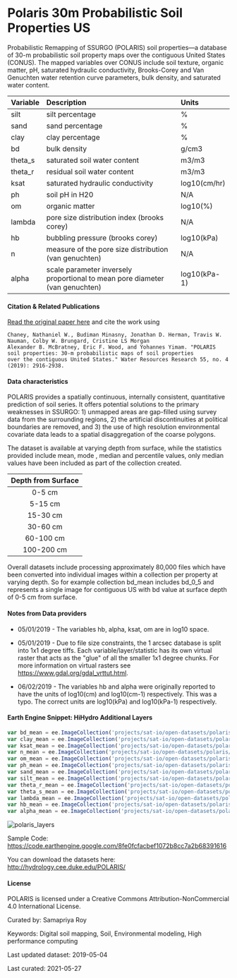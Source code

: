 # Polaris 30m Probabilistic Soil Properties US
Probabilistic Remapping of SSURGO (POLARIS) soil properties—a database of 30-m probabilistic soil property maps over the contiguous United States (CONUS). The mapped variables over CONUS include soil texture, organic matter, pH, saturated hydraulic conductivity, Brooks-Corey and Van Genuchten water retention curve parameters, bulk density, and saturated water content.

|Variable|Description                                                                  |Units       |
|:-------|:----------------------------------------------------------------------------|:-----------|
|silt    |silt percentage                                                              |%           |
|sand    |sand percentage                                                              |%           |
|clay    |clay percentage                                                              |%           |
|bd      |bulk density                                                                 |g/cm3       |
|theta_s |saturated soil water content                                                 |m3/m3       |
|theta_r |residual soil water content                                                  |m3/m3       |
|ksat    |saturated hydraulic conductivity                                             |log10(cm/hr)|
|ph      |soil pH in H20                                                               |N/A         |
|om      |organic matter                                                               |log10(%)    |
|lambda  | pore size distribution index (brooks corey)                                 |N/A         |
|hb      | bubbling pressure (brooks corey)                                            |log10(kPa)  |
|n       | measure of the pore size distribution (van genuchten)                       |N/A         |
|alpha   | scale parameter inversely proportional to mean pore diameter (van genuchten)|log10(kPa-1)|

#### Citation & Related Publications

[Read the original paper here](https://agupubs.onlinelibrary.wiley.com/doi/full/10.1029/2018WR022797) and cite the work using

```
Chaney, Nathaniel W., Budiman Minasny, Jonathan D. Herman, Travis W. Nauman, Colby W. Brungard, Cristine LS Morgan
Alexander B. McBratney, Eric F. Wood, and Yohannes Yimam. "POLARIS soil properties: 30‐m probabilistic maps of soil properties
over the contiguous United States." Water Resources Research 55, no. 4 (2019): 2916-2938.
```

#### Data characteristics
POLARIS provides a spatially continuous, internally consistent, quantitative prediction of soil series. It offers potential solutions to the primary weaknesses in SSURGO: 1) unmapped areas are gap-filled using survey data from the surrounding regions, 2) the artificial discontinuities at political boundaries are removed, and 3) the use of high resolution environmental covariate data leads to a spatial disaggregation of the coarse polygons.

The dataset is available at varying depth from surface, while the statistics provided include mean, mode , median and percentile values, only median values have been included as part of the collection created.

<center>

|Depth from Surface|
|:----------------:|
|0-5 cm            |
|5-15 cm           |
|15-30 cm          |
|30-60 cm          |
|60-100 cm         |
|100-200 cm        |

</center>

Overall datasets include processing approximately 80,000 files which have been converted into individual images within a collection per property at varying depth. So for example collection bd_mean includes bd_0_5 and represents a single image for contiguous US with bd value at surface depth of 0-5 cm from surface.

#### Notes from Data providers
* 05/01/2019 - The variables hb, alpha, ksat, om are in log10 space.

* 05/01/2019 - Due to file size constraints, the 1 arcsec database is split into 1x1 degree tiffs. Each variable/layer/statistic has its own virtual raster that acts as the "glue" of all the smaller 1x1 degree chunks. For more information on virtual rasters see https://www.gdal.org/gdal_vrttut.html.

* 06/02/2019 - The variables hb and alpha were originally reported to have the units of log10(cm) and log10(cm-1) respectively. This was a typo. The correct units are log10(kPa) and log10(kPa-1) respectively.

#### Earth Engine Snippet: HiHydro Additional Layers

```js
var bd_mean = ee.ImageCollection('projects/sat-io/open-datasets/polaris/bd_mean');
var clay_mean = ee.ImageCollection('projects/sat-io/open-datasets/polaris/clay_mean');
var ksat_mean = ee.ImageCollection('projects/sat-io/open-datasets/polaris/ksat_mean');
var n_mean = ee.ImageCollection('projects/sat-io/open-datasets/polaris/n_mean');
var om_mean = ee.ImageCollection('projects/sat-io/open-datasets/polaris/om_mean');
var ph_mean = ee.ImageCollection('projects/sat-io/open-datasets/polaris/ph_mean');
var sand_mean = ee.ImageCollection('projects/sat-io/open-datasets/polaris/sand_mean');
var silt_mean = ee.ImageCollection('projects/sat-io/open-datasets/polaris/silt_mean');
var theta_r_mean = ee.ImageCollection('projects/sat-io/open-datasets/polaris/theta_r_mean');
var theta_s_mean = ee.ImageCollection('projects/sat-io/open-datasets/polaris/theta_s_mean');
var lambda_mean = ee.ImageCollection('projects/sat-io/open-datasets/polaris/lambda_mean');
var hb_mean = ee.ImageCollection('projects/sat-io/open-datasets/polaris/hb_mean');
var alpha_mean = ee.ImageCollection('projects/sat-io/open-datasets/polaris/alpha_mean');
```

![polaris_layers](https://user-images.githubusercontent.com/6677629/119921913-7231c100-bf34-11eb-9efc-fede2f162272.gif)

Sample Code: https://code.earthengine.google.com/8fe0fcfacbef1072b8cc7a2b68391616

You can download the datasets here: http://hydrology.cee.duke.edu/POLARIS/

#### License
POLARIS is licensed under a Creative Commons Attribution-NonCommercial 4.0 International License.

Curated by: Samapriya Roy

Keywords: Digital soil mapping, Soil, Environmental modeling, High performance computing

Last updated dataset: 2019-05-04

Last curated: 2021-05-27
